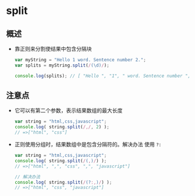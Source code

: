 # split

## 概述

- 靠正则来分割使结果中包含分隔块

    ```js
    var myString = "Hello 1 word. Sentence number 2.";
    var splits = myString.split(/(\d)/);

    console.log(splits); // [ "Hello ", "1", " word. Sentence number ", "2", "." ]
    ```

## 注意点

- 它可以有第二个参数，表示结果数组的最大长度

    ```js
    var string = "html,css,javascript";
    console.log( string.split(/,/, 2) );
    // =>["html", "css"]
    ```

- 正则使用分组时，结果数组中是包含分隔符的。解决办法 使用 `?:`

    ```js
    var string = "html,css,javascript";
    console.log( string.split(/(,)/) );
    // =>["html", ",", "css", ",", "javascript"]

    // 解决办法
    console.log( string.split(/(?:,)/) );
    // =>["html", "css", "javascript"]
    ```
